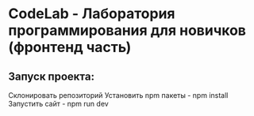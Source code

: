 # CodeLab - Лаборатория программирования для новичков (фронтенд часть)

## Запуск проекта:
Склонировать репозиторий
Установить npm пакеты - npm install
Запустить сайт - npm run dev
